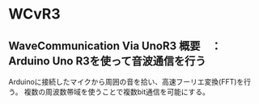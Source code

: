 # WCvR3
WaveCommunication Via UnoR3
概要　：　Arduino Uno R3を使って音波通信を行う
-------------------------------
Arduinoに接続したマイクから周囲の音を拾い、高速フーリエ変換(FFT)を行う。
複数の周波数帯域を使うことで複数bit通信を可能にする。
